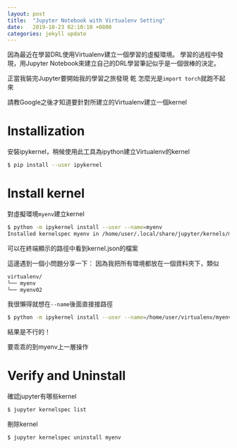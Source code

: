 ```yaml
---
layout: post
title:  "Jupyter Notebook with Virtualenv Setting"
date:   2019-10-23 02:10:10 +0800
categories: jekyll update
---
```

因為最近在學習DRL使用Virtualenv建立一個學習的虛擬環境。
學習的過程中發現，用Jupyter Notebook來建立自己的DRL學習筆記似乎是一個很棒的決定。

正當我裝完Jupyter要開始我的學習之旅發現
乾 怎麼光是`import torch`就跑不起來

請教Google之後才知道要針對所建立的Virtualenv建立一個kernel

# Installization
安裝ipykernel，稍候使用此工具為ipython建立Virtualenv的kernel
```bash
$ pip install --user ipykernel
```

# Install kernel
對虛擬環境`myenv`建立kernel
```bash
$ python -m ipykernel install --user --name=myenv
Installed kernelspec myenv in /home/user/.local/share/jupyter/kernels/myenv
```
可以在終端顯示的路徑中看到kernel.json的檔案

這邊遇到一個小問題分享一下：
因為我把所有環境都放在一個資料夾下，類似
```bash
virtualenv/
└── myenv
└── myenv02
```
我很懶得就想在`--name`後面直接接路徑
```bash
$ python -m ipykernel install --user --name=/home/user/virtualenv/myenv
```
結果是不行的！

要乖乖的到myenv上一層操作

# Verify and Uninstall
確認jupyter有哪些kernel
```bash
$ jupyter kernelspec list
```

刪除kernel
```bash
$ jupyter kernelspec uninstall myenv
```

